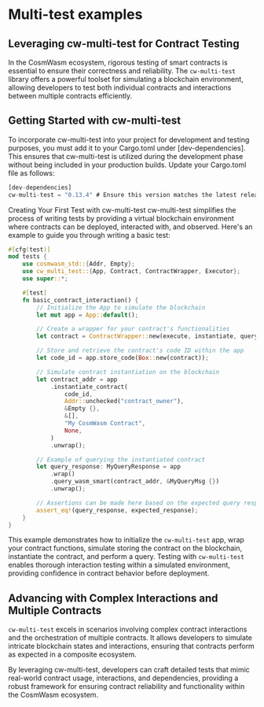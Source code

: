 # Multi-test examples

## Leveraging cw-multi-test for Contract Testing
In the CosmWasm ecosystem, rigorous testing of smart contracts is essential to ensure their correctness and reliability. The `cw-multi-test` library offers a powerful toolset for simulating a blockchain environment, allowing developers to test both individual contracts and interactions between multiple contracts efficiently.

## Getting Started with cw-multi-test
To incorporate cw-multi-test into your project for development and testing purposes, you must add it to your Cargo.toml under [dev-dependencies]. This ensures that cw-multi-test is utilized during the development phase without being included in your production builds. Update your Cargo.toml file as follows:
```rust
[dev-dependencies]
cw-multi-test = "0.13.4" # Ensure this version matches the latest release

```
Creating Your First Test with cw-multi-test
cw-multi-test simplifies the process of writing tests by providing a virtual blockchain environment where contracts can be deployed, interacted with, and observed. Here's an example to guide you through writing a basic test:
```rust
#[cfg(test)]
mod tests {
    use cosmwasm_std::{Addr, Empty};
    use cw_multi_test::{App, Contract, ContractWrapper, Executor};
    use super::*;

    #[test]
    fn basic_contract_interaction() {
        // Initialize the App to simulate the blockchain
        let mut app = App::default();

        // Create a wrapper for your contract's functionalities
        let contract = ContractWrapper::new(execute, instantiate, query);

        // Store and retrieve the contract's code ID within the app
        let code_id = app.store_code(Box::new(contract));

        // Simulate contract instantiation on the blockchain
        let contract_addr = app
            .instantiate_contract(
                code_id,
                Addr::unchecked("contract_owner"),
                &Empty {},
                &[],
                "My CosmWasm Contract",
                None,
            )
            .unwrap();

        // Example of querying the instantiated contract
        let query_response: MyQueryResponse = app
            .wrap()
            .query_wasm_smart(contract_addr, &MyQueryMsg {})
            .unwrap();

        // Assertions can be made here based on the expected query response
        assert_eq!(query_response, expected_response);
    }
}

```
This example demonstrates how to initialize the `cw-multi-test` app, wrap your contract functions, simulate storing the contract on the blockchain, instantiate the contract, and perform a query. Testing with `cw-multi-test` enables thorough interaction testing within a simulated environment, providing confidence in contract behavior before deployment.

## Advancing with Complex Interactions and Multiple Contracts
`cw-multi-test` excels in scenarios involving complex contract interactions and the orchestration of multiple contracts. It allows developers to simulate intricate blockchain states and interactions, ensuring that contracts perform as expected in a composite ecosystem.

By leveraging cw-multi-test, developers can craft detailed tests that mimic real-world contract usage, interactions, and dependencies, providing a robust framework for ensuring contract reliability and functionality within the CosmWasm ecosystem.